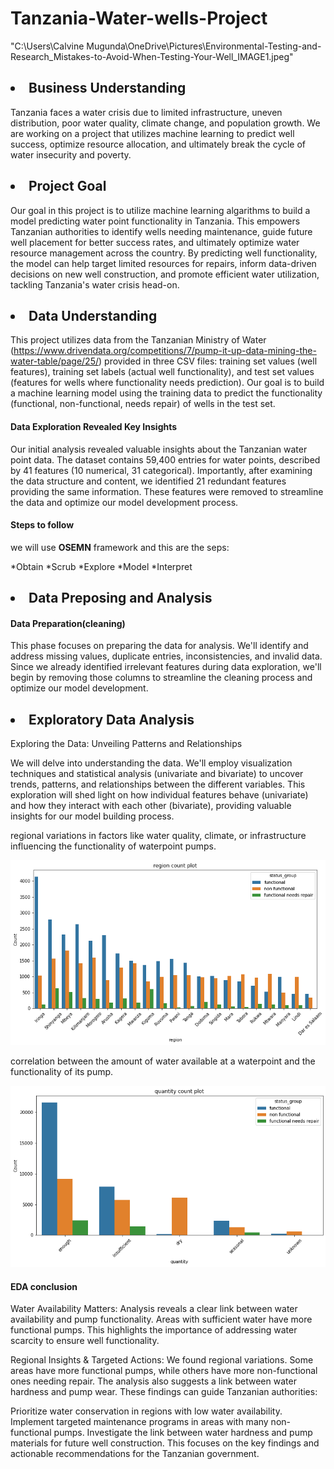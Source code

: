# Tanzania-Water-wells-Project
"C:\Users\Calvine Mugunda\OneDrive\Pictures\Environmental-Testing-and-Research_Mistakes-to-Avoid-When-Testing-Your-Well_IMAGE1.jpeg"

 ## <li> **Business Understanding**
Tanzania faces a water crisis due to limited infrastructure, uneven distribution, poor water quality, climate change, and population growth. We are working on a project that utilizes machine learning to predict well success, optimize resource allocation, and ultimately break the cycle of water insecurity and poverty.

## <li> **Project Goal**
Our goal in this project is to utilize machine learning algarithms to build a model predicting water point functionality in Tanzania. This empowers Tanzanian authorities to identify wells needing maintenance, guide future well placement for better success rates, and ultimately optimize water resource management across the country. By predicting well functionality, the model can help target limited resources for repairs, inform data-driven decisions on new well construction, and promote efficient water utilization, tackling Tanzania's water crisis head-on.

## <li> **Data Understanding**
This project utilizes data from the Tanzanian Ministry of Water (https://www.drivendata.org/competitions/7/pump-it-up-data-mining-the-water-table/page/25/)  provided in three CSV files: training set values (well features), training set labels (actual well functionality), and test set values (features for wells where functionality needs prediction). Our goal is to build a machine learning model using the training data to predict the functionality (functional, non-functional, needs repair) of wells in the test set.

#### Data Exploration Revealed Key Insights
Our initial analysis revealed valuable insights about the Tanzanian water point data. The dataset contains 59,400 entries for water points, described by 41 features (10 numerical, 31 categorical). Importantly, after examining the data structure and content, we identified 21 redundant features providing the same information. These features were removed to streamline the data and optimize our model development process.

#### Steps to follow
we will use **OSEMN** framework and this are the seps:

*Obtain
*Scrub
*Explore
*Model
*Interpret

## <li> **Data Preposing and Analysis**

#### Data Preparation(cleaning)

This phase focuses on preparing the data for analysis. We'll identify and address missing values, duplicate entries, inconsistencies, and invalid data. Since we already identified irrelevant features during data exploration, we'll begin by removing those columns to streamline the cleaning process and optimize our model development.

## <li> Exploratory Data Analysis

Exploring the Data: Unveiling Patterns and Relationships

We will delve into understanding the data. We'll employ visualization techniques and statistical analysis (univariate and bivariate) to uncover trends, patterns, and relationships between the different variables. This exploration will shed light on how individual features behave (univariate) and how they interact with each other (bivariate), providing valuable insights for our model building process.

 regional variations in factors like water quality, climate, or infrastructure influencing the functionality of waterpoint pumps.

![alt text](image.png)


correlation between the amount of water available at a waterpoint and the functionality of its pump.

![alt text](image-1.png)


#### EDA conclusion
Water Availability Matters: Analysis reveals a clear link between water availability and pump functionality. Areas with sufficient water have more functional pumps. This highlights the importance of addressing water scarcity to ensure well functionality.

Regional Insights & Targeted Actions: We found regional variations. Some areas have more functional pumps, while others have more non-functional ones needing repair. The analysis also suggests a link between water hardness and pump wear. These findings can guide Tanzanian authorities:

Prioritize water conservation in regions with low water availability.
Implement targeted maintenance programs in areas with many non-functional pumps.
Investigate the link between water hardness and pump materials for future well construction.
This focuses on the key findings and actionable recommendations for the Tanzanian government.